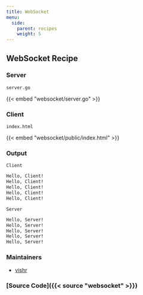 ```yaml
---
title: WebSocket
menu:
  side:
    parent: recipes
    weight: 5
---
```


## WebSocket Recipe

### Server

`server.go`

{{< embed "websocket/server.go" >}}

### Client

`index.html`

{{< embed "websocket/public/index.html" >}}

### Output

`Client`

```sh
Hello, Client!
Hello, Client!
Hello, Client!
Hello, Client!
Hello, Client!
```

`Server`

```sh
Hello, Server!
Hello, Server!
Hello, Server!
Hello, Server!
Hello, Server!
```

### Maintainers

- [vishr](https://github.com/vishr)

### [Source Code]({{< source "websocket" >}})
